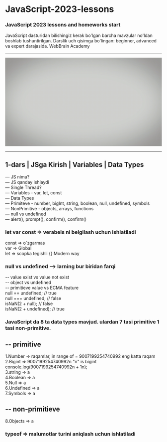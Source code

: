 # JavaScript-2023-lessons

### JavaScript 2023 lessons and homeworks start

JavaScript dasturidan bilishingiz kerak bo'lgan barcha mavzular no'ldan boshlab tushuntirilgan. Darslik uch qisimga bo'lingan: beginner, advanced va expert darajasida. WebBrain Academy

<hr>
<img src="./Webbrain.gif" alt="JavaScript">
<hr>
<h2>1-dars | JSga Kirish | Variables | Data Types</h2>

— JS nima? <br>
— JS qanday ishlaydi <br>
— Single Thread? <br>
— Variables - var, let, const <br>
— Data Types <br>
— Primiteve - number, bigInt, string, boolean, null, undefined, symbols <br>
— NonPrimitive - objects, arrays, functions <br>
— null vs undefined <br>
— alert(), prompt(), confirm(), confirm() <br>

### let var const => verabels ni belgilash uchun ishlatiladi
const => o`zgarmas <br>
var => Global <br>
let => scopka tegishli {} Modern way <br>

### null vs undefined --> larning bur biridan farqi <br>
-- value exist vs value not exist <br>
-- object vs undefined <br>
-- primitieve value vs ECMA feature <br>
null == undefined; // true <br>
null === undefined; // false <br>
isNaN(2 + null); // false <br>
isNaN(2 + undefined); // true <br>

### JavaScript da 8 ta data types mavjud. ulardan 7 tasi primitive 1 tasi non-primitive. <br>
## -- primitive <br>
1.Number => raqamlar, in range of = 9007199254740992 eng katta raqam <br>
2.Bigint => 9007199254740992n "n" is bigint <br>
console.log(9007199254740992n + 1n); <br>
3.string => a <br>
4.Boolean => a <br>
5.Null => a  <br>
6.Undefined => a <br>
7.Symbols => a  <br>
## -- non-primitieve <br>
8.Objects => a <br>

### typeof => malumotlar turini aniqlash uchun ishlatiladi <br>
